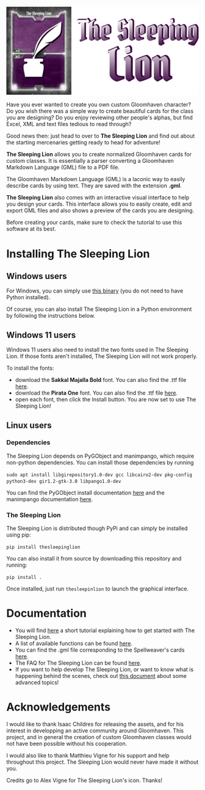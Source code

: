 ![](src/thesleepinglion/gui_images/full_icon.png)

Have you ever wanted to create you own custom Gloomhaven character? Do you wish there was a simple way to create beautiful cards for the class you are designing? Do you enjoy reviewing other people's alphas, but find Excel, XML and text files tedious to read through?

Good news then: just head to over to **The Sleeping Lion** and find out about the starting mercenaries getting ready to head for adventure!

**The Sleeping Lion** allows you to create normalized Gloomhaven cards for custom classes. It is essentially a parser converting a Gloomhaven Markdown Language (GML) file to a PDF file.

The Gloomhaven Markdown Language (GML) is a laconic way to easily describe cards by using text. They are saved with the extension **.gml**.


**The Sleeping Lion** also comes with an interactive visual interface to help you design your cards. This interface allows you to easily create, edit and export GML files and also shows a preview of the cards you are designing.

Before creating your cards, make sure to check the tutorial to use this software at its best.

# Installing The Sleeping Lion
## Windows users

For Windows, you can simply use [this binary](https://github.com/GVigne/TheSleepingLion/raw/main/TheSleepingLion.exe) (you do not need to have Python installed).

Of course, you can also install The Sleeping Lion in a Python environment by following the instructions below.

## Windows 11 users
Windows 11 users also need to install the two fonts used in The Sleeping Lion. If those fonts aren't installed, The Sleeping Lion will not work properly.

To install the fonts:
- download the **Sakkal Majalla Bold** font. You can also find the .ttf file [here](src/thesleepinglion/assets/fonts/majallab.ttf).
- download the **Pirata One** font. You can also find the .ttf file [here](src/thesleepinglion/assets/fonts/PirataOne-Regular.ttf).
- open each font, then click the Install button.
You are now set to use The Sleeping Lion!

## Linux users
### Dependencies
The Sleeping Lion depends on PyGObject and manimpango, which require non-python dependencies. You can install those dependencies by running

`sudo apt install libgirepository1.0-dev gcc libcairo2-dev pkg-config python3-dev gir1.2-gtk-3.0 libpango1.0-dev`

You can find the PyGObject install documentation [here](https://pygobject.readthedocs.io/en/latest/getting_started.html) and the manimpango documentation [here](https://pypi.org/project/ManimPango/).

### The Sleeping Lion

The Sleeping Lion is distributed though PyPi and can simply be installed using pip:

`pip install thesleepinglion`

You can also install it from source by downloading this repository and running:

`pip install .`

Once installed, just run `thesleepinlion` to launch the graphical interface.

# Documentation
- You will find [here](src/thesleepinglion/docs/tutorial.pdf) a short tutorial explaining how to get started with The Sleeping Lion.
- A list of available functions can be found [here](src/thesleepinglion/docs/available_functions.pdf).
- You can find the .gml file corresponding to the Spellweaver's cards [here](src/thesleepinglion/docs/Spellweaver.gml).
- The FAQ for The Sleeping Lion can be found [here](src/thesleepinglion/docs/FAQ.md).
- If you want to help develop The Sleeping Lion, or want to know what is happening behind the scenes, check out [this document](src/thesleepinglion/docs/advanced_topics.pdf) about some advanced topics!

# Acknowledgements
I would like to thank Isaac Childres for releasing the assets, and for his interest in developping an active community around Gloomhaven. This project, and in general the creation of custom Gloomhaven classes would not have been possible without his cooperation.

I would also like to thank Matthieu Vigne for his support and help throughout this project. The Sleeping Lion would never have made it without you.

Credits go to Alex Vigne for The Sleeping Lion's icon. Thanks!
